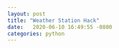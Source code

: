 ```yaml
---
layout: post
title: "Weather Station Hack" 
date:   2020-06-10 16:49:55 -0800
categories: python
---
```





